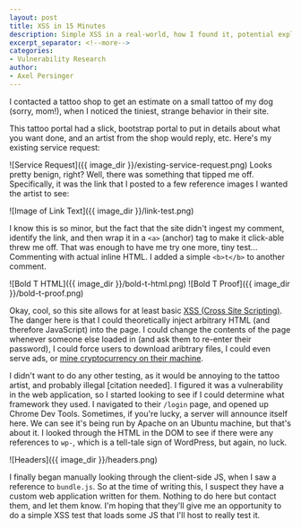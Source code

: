 ```yaml
---
layout: post
title: XSS in 15 Minutes
description: Simple XSS in a real-world, how I found it, potential exploit opportunities, and resolution.
excerpt_separator: <!--more-->
categories:
- Vulnerability Research
author:
- Axel Persinger
---
```


I contacted a tattoo shop to get an estimate on a small tattoo of my dog (sorry, mom!), when I noticed the tiniest, strange behavior in their site.
<!--more-->
This tattoo portal had a slick, bootstrap portal to put in details about what you want done, and an artist from the shop would reply, etc. Here's my existing service request:

 ![Service Request]({{ image_dir }}/existing-service-request.png)
Looks pretty benign, right? Well, there was something that tipped me off. Specifically, it was the link that I posted to a few reference images I wanted the artist to see:

![Image of Link Text]({{ image_dir }}/link-test.png)

I know this is so minor, but the fact that the site didn't ingest my comment, identify the link, and then wrap it in a `<a>` (anchor) tag to make it click-able threw me off. That was enough to have me try one more, tiny test... Commenting with actual inline HTML. I added a simple `<b>t</b>` to another comment. 

![Bold T HTML]({{ image_dir }}/bold-t-html.png)
![Bold T Proof]({{ image_dir }}/bold-t-proof.png)

Okay, cool, so this site allows for at least basic [XSS (Cross Site Scripting)](https://owasp.org/www-community/attacks/xss/). The danger here is that I could theoretically inject arbitrary HTML (and therefore JavaScript) into the page. I could change the contents of the page whenever someone else loaded in (and ask them to re-enter their password), I could force users to download aribtrary files, I could even serve ads, or [mine cryptocurrency on their machine](https://github.com/rasinfosec/scripts/blob/master/miner.html).

I didn't want to do any other testing, as it would be annoying to the tattoo artist, and probably illegal [citation needed]. I figured it was a vulnerability in the web application, so I started looking to see if I could determine what framework they used. I navigated to their `/login` page, and opened up Chrome Dev Tools. Sometimes, if you're lucky, a server will announce itself here. We can see it's being run by Apache on an Ubuntu machine, but that's about it. I looked through the HTML in the DOM to see if there were any references to `wp-`, which is a tell-tale sign of WordPress, but again, no luck. 

![Headers]({{ image_dir }}/headers.png)

I finally began manually looking through the client-side JS, when I saw a reference to `bundle.js`. So at the time of writing this, I suspect they have a custom web application written for them. Nothing to do here but contact them, and let them know. I'm hoping that they'll give me an opportunity to do a simple XSS test that loads some JS that I'll host to really test it.
